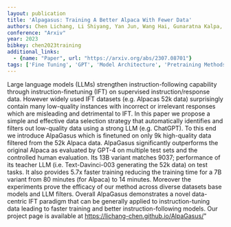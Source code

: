 ```yaml
---
layout: publication
title: 'Alpagasus: Training A Better Alpaca With Fewer Data'
authors: Chen Lichang, Li Shiyang, Yan Jun, Wang Hai, Gunaratna Kalpa, Yadav Vikas, Tang Zheng, Srinivasan Vijay, Zhou Tianyi, Huang Heng, Jin Hongxia
conference: "Arxiv"
year: 2023
bibkey: chen2023training
additional_links:
  - {name: "Paper", url: "https://arxiv.org/abs/2307.08701"}
tags: ['Fine Tuning', 'GPT', 'Model Architecture', 'Pretraining Methods', 'Training Techniques']
---
```

Large language models (LLMs) strengthen instruction-following capability through instruction-finetuning (IFT) on supervised instruction/response data. However widely used IFT datasets (e.g. Alpacas 52k data) surprisingly contain many low-quality instances with incorrect or irrelevant responses which are misleading and detrimental to IFT. In this paper we propose a simple and effective data selection strategy that automatically identifies and filters out low-quality data using a strong LLM (e.g. ChatGPT). To this end we introduce AlpaGasus which is finetuned on only 9k high-quality data filtered from the 52k Alpaca data. AlpaGasus significantly outperforms the original Alpaca as evaluated by GPT-4 on multiple test sets and the controlled human evaluation. Its 13B variant matches 9037; performance of its teacher LLM (i.e. Text-Davinci-003 generating the 52k data) on test tasks. It also provides 5.7x faster training reducing the training time for a 7B variant from 80 minutes (for Alpaca) to 14 minutes. Moreover the experiments prove the efficacy of our method across diverse datasets base models and LLM filters. Overall AlpaGasus demonstrates a novel data-centric IFT paradigm that can be generally applied to instruction-tuning data leading to faster training and better instruction-following models. Our project page is available at https://lichang-chen.github.io/AlpaGasus/"
